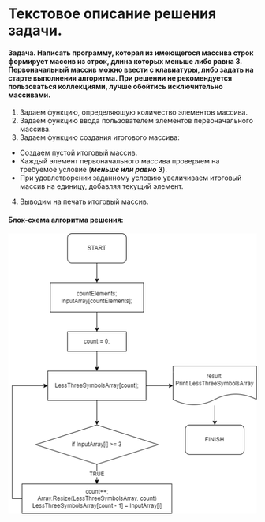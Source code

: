 # Текстовое описание решения задачи.

#### Задача. Написать программу, которая из имеющегося массива строк формирует массив из строк, длина которых меньше либо равна 3. Первоначальный массив можно ввести с клавиатуры, либо задать на старте выполнения алгоритма. При решении не рекомендуется пользоваться коллекциями, лучше обойтись исключительно массивами.

1. Задаем функцию, определяющую количество элементов массива.
2. Задаем функцию ввода пользователем элементов первоначального массива.
3. Задаем функцию создания итогового массива:
* Создаем пустой итоговый массив.
* Каждый элемент первоначального массива проверяем на требуемое условие (***меньше или равно 3***).
* При удовлетворении заданному условию увеличиваем итоговый массив на единицу, добавляя текущий элемент.
4. Выводим на печать итоговый массив.

#### Блок-схема алгоритма решения:
![](Algorithm.png)